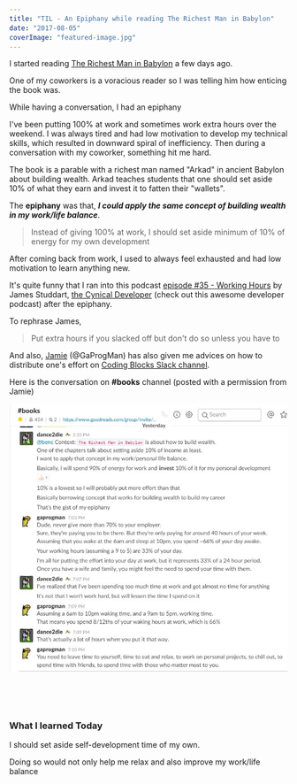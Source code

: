 ```yaml
---
title: "TIL - An Epiphany while reading The Richest Man in Babylon"
date: "2017-08-05"
coverImage: "featured-image.jpg"
---
```


I started reading [The Richest Man in Babylon](https://en.wikipedia.org/wiki/The_Richest_Man_in_Babylon_(book)) a few days ago.

One of my coworkers is a voracious reader so I was telling him how enticing the book was.

While having a conversation, I had an epiphany

I've been putting 100% at work and sometimes work extra hours over the weekend. I was always tired and had low motivation to develop my technical skills, which resulted in downward spiral of inefficiency. Then during a conversation with my coworker, something hit me hard.

The book is a parable with a richest man named "Arkad" in ancient Babylon about building wealth. Arkad teaches students that one should set aside 10% of what they earn and invest it to fatten their "wallets".

The **epiphany** was that, _**I could apply the same concept of building wealth in my work/life balance**_.

> Instead of giving 100% at work, I should set aside minimum of 10% of energy for my own development

After coming back from work, I used to always feel exhausted and had low motivation to learn anything new.

It's quite funny that I ran into this podcast [episode #35 - Working Hours](http://cynicaldeveloper.com/podcast/35/) by James Studdart, [the Cynical Developer](http://cynicaldeveloper.com/) (check out this awesome developer podcast) after the epiphany.

To rephrase James,

> Put extra hours if you slacked off but don't do so unless you have to

And also, [Jamie](https://www.gaprogman.com/) (@GaProgMan) has also given me advices on how to distribute one's effort on [Coding Blocks Slack channel](https://www.codingblocks.net/slack/).

Here is the conversation on **#books** channel (posted with a permission from Jamie)

![](./images/Coding-Blocks-books-GaProgMan.jpg)

 

 

### What I learned Today

I should set aside self-development time of my own.

Doing so would not only help me relax and also improve my work/life balance

